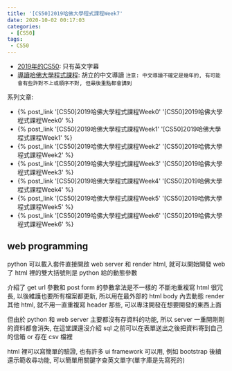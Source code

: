```yaml
---
title: '[CS50]2019哈佛大學程式課程Week7'
date: 2020-10-02 00:17:03
categories:
 - [CS50]
tags:
 - CS50
---
```


- [2019年的CS50](https://sihhanwang.github.io/2019/04/09/hexo-tutorial/): 只有英文字幕
- [導讀哈佛大學程式課程](https://www.lidemy.com/courses/192307/lectures/3062865): 胡立的中文導讀
`注意: 中文導讀不確定是幾年的, 有可能會有些許對不上或順序不對, 但最後重點都會講到`

系列文章:
- {% post_link '[CS50]2019哈佛大學程式課程Week0' '[CS50]2019哈佛大學程式課程Week0' %}
- {% post_link '[CS50]2019哈佛大學程式課程Week1' '[CS50]2019哈佛大學程式課程Week1' %}
- {% post_link '[CS50]2019哈佛大學程式課程Week2' '[CS50]2019哈佛大學程式課程Week2' %}
- {% post_link '[CS50]2019哈佛大學程式課程Week3' '[CS50]2019哈佛大學程式課程Week3' %}
- {% post_link '[CS50]2019哈佛大學程式課程Week4' '[CS50]2019哈佛大學程式課程Week4' %}
- {% post_link '[CS50]2019哈佛大學程式課程Week5' '[CS50]2019哈佛大學程式課程Week5' %}
- {% post_link '[CS50]2019哈佛大學程式課程Week6' '[CS50]2019哈佛大學程式課程Week6' %}

## web programming

python 可以載入套件直接開啟 web server 和 render html, 就可以開始開發 web 了
html 裡的雙大括號則是 python 給的動態參數

介紹了 get url 參數和 post form 的參數拿法是不一樣的
不斷地重複寫 html 很冗長, 以後維護也要所有檔案都更新, 所以用在最外部的 html body 內去動態 render 其他 html, 就不用一直重複寫 header 那些, 可以專注開發在想要開發的東西上面

但由於 python 和 web server 主要都沒有存資料的功能, 所以 server 一重開剛剛的資料都會消失, 在這堂課還沒介紹 sql 之前可以在表單送出之後把資料寄到自己的信箱 or 存在 csv 檔裡

html 裡可以寫簡單的驗證, 也有許多 ui framework 可以用, 例如 bootstrap
後續還示範收尋功能, 可以簡單用關鍵字查英文單字(單字庫是先寫死的)
